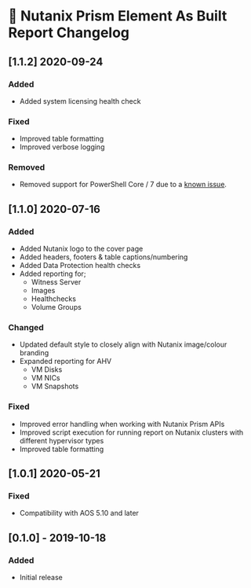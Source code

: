 # :arrows_counterclockwise: Nutanix Prism Element As Built Report Changelog

## [1.1.2] 2020-09-24
### Added
- Added system licensing health check

### Fixed
- Improved table formatting
- Improved verbose logging

### Removed
- Removed support for PowerShell Core / 7 due to a [known issue](https://github.com/PowerShell/PowerShell/issues/12993).

## [1.1.0] 2020-07-16
### Added
- Added Nutanix logo to the cover page
- Added headers, footers & table captions/numbering
- Added Data Protection health checks
- Added reporting for;
    - Witness Server
    - Images
    - Healthchecks
    - Volume Groups

### Changed
- Updated default style to closely align with Nutanix image/colour branding
- Expanded reporting for AHV
    - VM Disks
    - VM NICs
    - VM Snapshots

### Fixed
- Improved error handling when working with Nutanix Prism APIs
- Improved script execution for running report on Nutanix clusters with different hypervisor types
- Improved table formatting

## [1.0.1] 2020-05-21
### Fixed
- Compatibility with AOS 5.10 and later

## [0.1.0] - 2019-10-18
### Added
- Initial release